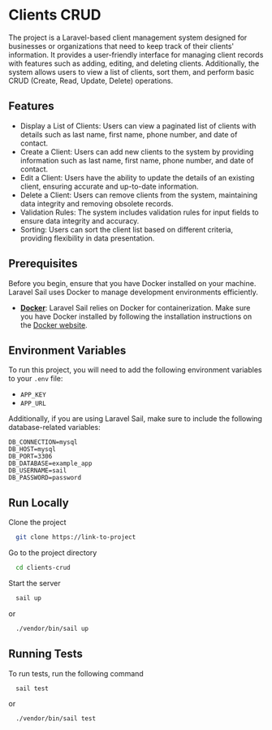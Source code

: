
# Clients CRUD

The project is a Laravel-based client management system designed for businesses or organizations that need to keep track of their clients' information. It provides a user-friendly interface for managing client records with features such as adding, editing, and deleting clients. Additionally, the system allows users to view a list of clients, sort them, and perform basic CRUD (Create, Read, Update, Delete) operations.




## Features

- Display a List of Clients: Users can view a paginated list of clients with details such as last name, first name, phone number, and date of contact.
- Create a Client: Users can add new clients to the system by providing information such as last name, first name, phone number, and date of contact.
- Edit a Client: Users have the ability to update the details of an existing client, ensuring accurate and up-to-date information.
- Delete a Client: Users can remove clients from the system, maintaining data integrity and removing obsolete records.
- Validation Rules: The system includes validation rules for input fields to ensure data integrity and accuracy.
- Sorting: Users can sort the client list based on different criteria, providing flexibility in data presentation.


## Prerequisites

Before you begin, ensure that you have Docker installed on your machine. Laravel Sail uses Docker to manage development environments efficiently.

- **[Docker](https://www.docker.com/)**: Laravel Sail relies on Docker for containerization. Make sure you have Docker installed by following the installation instructions on the [Docker website](https://www.docker.com/).
## Environment Variables

To run this project, you will need to add the following environment variables to your `.env` file:

- `APP_KEY`
- `APP_URL`

Additionally, if you are using Laravel Sail, make sure to include the following database-related variables:

```env
DB_CONNECTION=mysql
DB_HOST=mysql
DB_PORT=3306
DB_DATABASE=example_app
DB_USERNAME=sail
DB_PASSWORD=password
```


## Run Locally

Clone the project

```bash
  git clone https://link-to-project
```

Go to the project directory

```bash
  cd clients-crud
```

Start the server

```bash
  sail up
```
or
```bash
  ./vendor/bin/sail up
```


## Running Tests

To run tests, run the following command

```bash
  sail test
```
or
```bash
  ./vendor/bin/sail test
```
